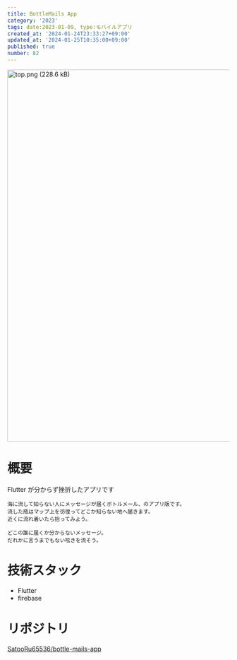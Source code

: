 ```yaml
---
title: BottleMails App
category: '2023'
tags: date:2023-01-09, type:モバイルアプリ
created_at: '2024-01-24T23:33:27+09:00'
updated_at: '2024-01-25T10:35:00+09:00'
published: true
number: 82
---
```


<img width="842.3333333333334" alt="top.png (228.6 kB)" src="https://img.esa.io/uploads/production/attachments/21347/2024/01/25/148142/11b32abd-7b27-49a4-bedc-5ceefdceeaab.png">


# 概要
Flutter が分からず挫折したアプリです

```
海に流して知らない人にメッセージが届くボトルメール、のアプリ版です。
流した瓶はマップ上を彷徨ってどこか知らない地へ届きます。
近くに流れ着いたら拾ってみよう。

どこの誰に届くか分からないメッセージ。
だれかに言うまでもない呟きを流そう。
```

# 技術スタック
- Flutter
- firebase

# リポジトリ
[SatooRu65536/bottle-mails-app](https://github.com/SatooRu65536/bottle-mails-app)

